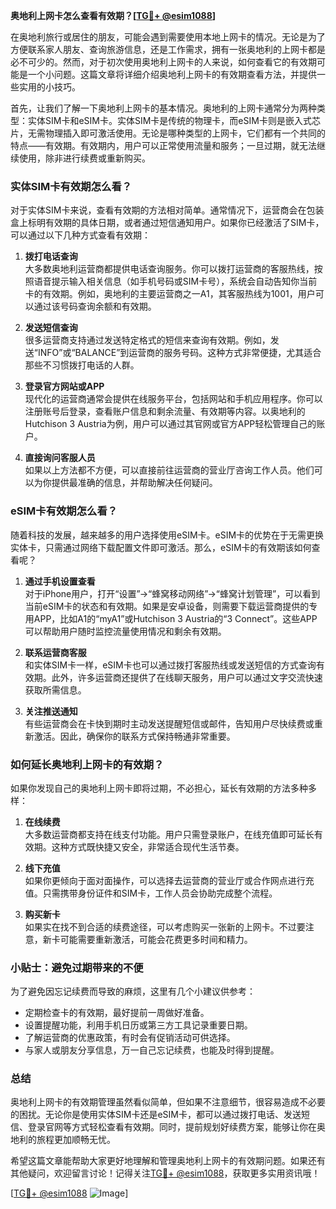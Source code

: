 **奥地利上网卡怎么查看有效期？[[TG💪+ @esim1088](https://t.me/s/esim1088)]**

在奥地利旅行或居住的朋友，可能会遇到需要使用本地上网卡的情况。无论是为了方便联系家人朋友、查询旅游信息，还是工作需求，拥有一张奥地利的上网卡都是必不可少的。然而，对于初次使用奥地利上网卡的人来说，如何查看它的有效期可能是一个小问题。这篇文章将详细介绍奥地利上网卡的有效期查看方法，并提供一些实用的小技巧。

首先，让我们了解一下奥地利上网卡的基本情况。奥地利的上网卡通常分为两种类型：实体SIM卡和eSIM卡。实体SIM卡是传统的物理卡，而eSIM卡则是嵌入式芯片，无需物理插入即可激活使用。无论是哪种类型的上网卡，它们都有一个共同的特点——有效期。有效期内，用户可以正常使用流量和服务；一旦过期，就无法继续使用，除非进行续费或重新购买。

### 实体SIM卡有效期怎么看？

对于实体SIM卡来说，查看有效期的方法相对简单。通常情况下，运营商会在包装盒上标明有效期的具体日期，或者通过短信通知用户。如果你已经激活了SIM卡，可以通过以下几种方式查看有效期：

1. **拨打电话查询**  
   大多数奥地利运营商都提供电话查询服务。你可以拨打运营商的客服热线，按照语音提示输入相关信息（如手机号码或SIM卡号），系统会自动告知你当前卡的有效期。例如，奥地利的主要运营商之一A1，其客服热线为1001，用户可以通过该号码查询余额和有效期。

2. **发送短信查询**  
   很多运营商支持通过发送特定格式的短信来查询有效期。例如，发送“INFO”或“BALANCE”到运营商的服务号码。这种方式非常便捷，尤其适合那些不习惯拨打电话的人群。

3. **登录官方网站或APP**  
   现代化的运营商通常会提供在线服务平台，包括网站和手机应用程序。你可以注册账号后登录，查看账户信息和剩余流量、有效期等内容。以奥地利的Hutchison 3 Austria为例，用户可以通过其官网或官方APP轻松管理自己的账户。

4. **直接询问客服人员**  
   如果以上方法都不方便，可以直接前往运营商的营业厅咨询工作人员。他们可以为你提供最准确的信息，并帮助解决任何疑问。

### eSIM卡有效期怎么看？

随着科技的发展，越来越多的用户选择使用eSIM卡。eSIM卡的优势在于无需更换实体卡，只需通过网络下载配置文件即可激活。那么，eSIM卡的有效期该如何查看呢？

1. **通过手机设置查看**  
   对于iPhone用户，打开“设置”→“蜂窝移动网络”→“蜂窝计划管理”，可以看到当前eSIM卡的状态和有效期。如果是安卓设备，则需要下载运营商提供的专用APP，比如A1的“myA1”或Hutchison 3 Austria的“3 Connect”。这些APP可以帮助用户随时监控流量使用情况和剩余有效期。

2. **联系运营商客服**  
   和实体SIM卡一样，eSIM卡也可以通过拨打客服热线或发送短信的方式查询有效期。此外，许多运营商还提供了在线聊天服务，用户可以通过文字交流快速获取所需信息。

3. **关注推送通知**  
   有些运营商会在卡快到期时主动发送提醒短信或邮件，告知用户尽快续费或重新激活。因此，确保你的联系方式保持畅通非常重要。

### 如何延长奥地利上网卡的有效期？

如果你发现自己的奥地利上网卡即将过期，不必担心，延长有效期的方法多种多样：

1. **在线续费**  
   大多数运营商都支持在线支付功能。用户只需登录账户，在线充值即可延长有效期。这种方式既快捷又安全，非常适合现代生活节奏。

2. **线下充值**  
   如果你更倾向于面对面操作，可以选择去运营商的营业厅或合作网点进行充值。只需携带身份证件和SIM卡，工作人员会协助完成整个流程。

3. **购买新卡**  
   如果实在找不到合适的续费途径，可以考虑购买一张新的上网卡。不过要注意，新卡可能需要重新激活，可能会花费更多时间和精力。

### 小贴士：避免过期带来的不便

为了避免因忘记续费而导致的麻烦，这里有几个小建议供参考：

- 定期检查卡的有效期，最好提前一周做好准备。
- 设置提醒功能，利用手机日历或第三方工具记录重要日期。
- 了解运营商的优惠政策，有时会有促销活动可供选择。
- 与家人或朋友分享信息，万一自己忘记续费，也能及时得到提醒。

### 总结

奥地利上网卡的有效期管理虽然看似简单，但如果不注意细节，很容易造成不必要的困扰。无论你是使用实体SIM卡还是eSIM卡，都可以通过拨打电话、发送短信、登录官网等方式轻松查看有效期。同时，提前规划好续费方案，能够让你在奥地利的旅程更加顺畅无忧。

希望这篇文章能帮助大家更好地理解和管理奥地利上网卡的有效期问题。如果还有其他疑问，欢迎留言讨论！记得关注[TG💪+ @esim1088](https://t.me/s/esim1088)，获取更多实用资讯哦！

[[TG💪+ @esim1088](https://t.me/s/esim1088) ![Image](https://i.postimg.cc/4NQfJmqS/Snipaste-2025-05-13-00-14-12.png)]